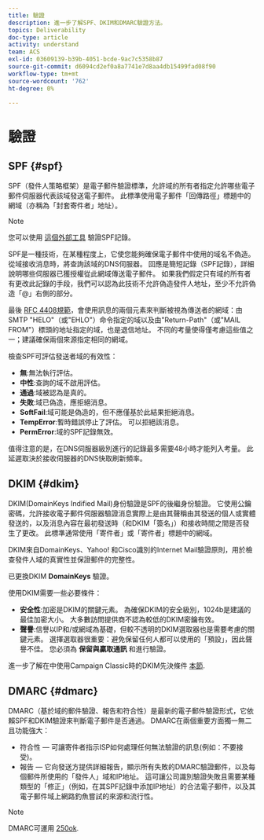 ```yaml
---
title: 驗證
description: 進一步了解SPF、DKIM和DMARC驗證方法。
topics: Deliverability
doc-type: article
activity: understand
team: ACS
exl-id: 03609139-b39b-4051-bcde-9ac7c5358b87
source-git-commit: d6094cd2ef0a8a7741e7d8aa4db15499fad08f90
workflow-type: tm+mt
source-wordcount: '762'
ht-degree: 0%

---
```


# 驗證

## SPF {#spf}

SPF（發件人策略框架）是電子郵件驗證標準，允許域的所有者指定允許哪些電子郵件伺服器代表該域發送電子郵件。 此標準使用電子郵件「回傳路徑」標題中的網域（亦稱為「封套寄件者」地址）。

>[!NOTE]
>
>您可以使用 [這個外部工具](https://www.kitterman.com/spf/validate.html) 驗證SPF記錄。

SPF是一種技術，在某種程度上，它使您能夠確保電子郵件中使用的域名不偽造。 從域接收消息時，將查詢該域的DNS伺服器。 回應是簡短記錄（SPF記錄），詳細說明哪些伺服器已獲授權從此網域傳送電子郵件。 如果我們假定只有域的所有者有更改此記錄的手段，我們可以認為此技術不允許偽造發件人地址，至少不允許偽造「@」右側的部分。

最後 [RFC 4408規範](https://www.rfc-editor.org/info/rfc4408)，會使用訊息的兩個元素來判斷被視為傳送者的網域：由SMTP &quot;HELO&quot;（或&quot;EHLO&quot;）命令指定的域以及由&quot;Return-Path&quot;（或&quot;MAIL FROM&quot;）標頭的地址指定的域，也是退信地址。 不同的考量使得僅考慮這些值之一；建議確保兩個來源指定相同的網域。

檢查SPF可評估發送者域的有效性：

* **無**:無法執行評估。
* **中性**:查詢的域不啟用評估。
* **通過**:域被認為是真的。
* **失敗**:域已偽造，應拒絕消息。
* **SoftFail**:域可能是偽造的，但不應僅基於此結果拒絕消息。
* **TempError**:暫時錯誤停止了評估。 可以拒絕該消息。
* **PermError**:域的SPF記錄無效。

值得注意的是，在DNS伺服器級別進行的記錄最多需要48小時才能列入考量。 此延遲取決於接收伺服器的DNS快取刷新頻率。

## DKIM {#dkim}

DKIM(DomainKeys Indified Mail)身份驗證是SPF的後繼身份驗證。 它使用公鑰密碼，允許接收電子郵件伺服器驗證消息實際上是由其聲稱由其發送的個人或實體發送的，以及消息內容在最初發送時（和DKIM「簽名」）和接收時間之間是否發生了更改。 此標準通常使用「寄件者」或「寄件者」標題中的網域。

DKIM來自DomainKeys、Yahoo! 和Cisco識別的Internet Mail驗證原則，用於檢查發件人域的真實性並保證郵件的完整性。

已更換DKIM **DomainKeys** 驗證。

使用DKIM需要一些必要條件：

* **安全性**:加密是DKIM的關鍵元素。 為確保DKIM的安全級別，1024b是建議的最佳加密大小。 大多數訪問提供商不認為較低的DKIM密鑰有效。
* **聲譽**:信譽以IP和/或網域為基礎，但較不透明的DKIM選取器也是需要考慮的關鍵元素。 選擇選取器很重要：避免保留任何人都可以使用的「預設」，因此聲譽不佳。 您必須為 **保留與贏取通訊** 和進行驗證。

進一步了解在中使用Campaign Classic時的DKIM先決條件 [本節](/help/additional-resources/acc-technical-recommendations.md#dkim-acc).

## DMARC {#dmarc}

DMARC（基於域的郵件驗證、報告和符合性）是最新的電子郵件驗證形式，它依賴SPF和DKIM驗證來判斷電子郵件是否通過。 DMARC在兩個重要方面獨一無二且功能強大：

* 符合性 — 可讓寄件者指示ISP如何處理任何無法驗證的訊息(例如：不要接受)。
* 報告 — 它向發送方提供詳細報告，顯示所有失敗的DMARC驗證郵件，以及每個郵件所使用的「發件人」域和IP地址。 這可讓公司識別驗證失敗且需要某種類型的「修正」（例如，在其SPF記錄中添加IP地址）的合法電子郵件，以及其電子郵件域上網路釣魚嘗試的來源和流行性。

>[!NOTE]
>
>DMARC可運用 [250ok](https://250ok.com/).

